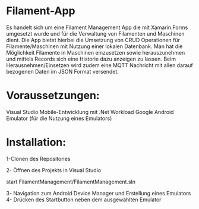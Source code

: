 # Filament-App

Es handelt sich um eine Filament Management App die mit Xamarin.Forms umgesetzt wurde und für die Verwaltung von Filamenten und Maschinen dient. Die App bietet hierbei die Umsetzung von CRUD Operationen für Filamente/Maschinen mit Nutzung einer lokalen Datenbank. Man hat die Möglichkeit Filamente in Maschinen einzusetzen sowie herauszunehmen und mittels Records sich eine Historie dazu anzeigen zu lassen. Beim Herausnehmen/Einsetzen wird zudem eine MQTT Nachricht mit allen darauf bezogenen Daten im JSON Format versendet.


# Voraussetzungen:

Visual Studio
Mobile-Entwicklung mit .Net Workload
Google Android Emulator (für die Nutzung eines Emulators)


# Installation:

1-Clonen des Repositories




2- Öffnen des Projekts in Visual Studio


start FilamentManagement/FilamentManagement.sln



3- Navigation zum Android Device Manager und Erstellung eines Emulators
4- Drücken des Startbutton neben dem ausgewählten Emulator
